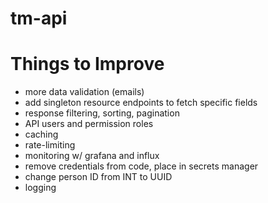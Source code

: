 # tm-api

# Things to Improve
 - more data validation (emails)
 - add singleton resource endpoints to fetch specific fields
 - response filtering, sorting, pagination
 - API users and permission roles
 - caching
 - rate-limiting
 - monitoring w/ grafana and influx
 - remove credentials from code, place in secrets manager
 - change person ID from INT to UUID
 - logging